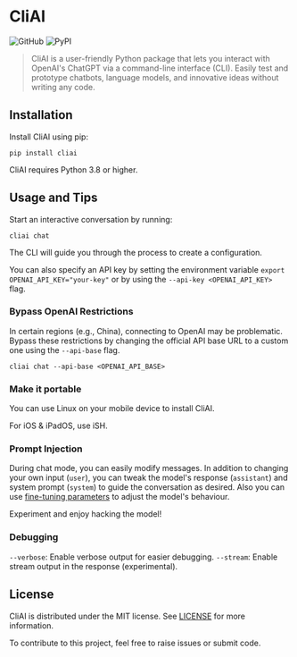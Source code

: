 # CliAI
![GitHub](https://img.shields.io/github/license/BaksiLi/CliAI)
![PyPI](https://img.shields.io/pypi/v/cliai?color=blue)
> CliAI is a user-friendly Python package that lets you interact with OpenAI's ChatGPT via a command-line interface (CLI). Easily test and prototype chatbots, language models, and innovative ideas without writing any code.

## Installation
Install CliAI using pip:
```
pip install cliai
```

CliAI requires Python 3.8 or higher.

## Usage and Tips
Start an interactive conversation by running:

```
cliai chat
```

The CLI will guide you through the process to create a configuration.

You can also specify an API key by setting the environment variable `export OPENAI_API_KEY="your-key"` or by using the `--api-key <OPENAI_API_KEY>` flag.

### Bypass OpenAI Restrictions
In certain regions (e.g., China), connecting to OpenAI may be problematic.
Bypass these restrictions by changing the official API base URL to a custom one using the `--api-base` flag.

```
cliai chat --api-base <OPENAI_API_BASE>
```

### Make it portable
You can use Linux on your mobile device to install CliAI.

For iOS & iPadOS, use iSH.

### Prompt Injection
During chat mode, you can easily modify messages. In addition to changing your own input (`user`), you can tweak the model's response (`assistant`) and system prompt (`system`) to guide the conversation as desired.
Also you can use [fine-tuning parameters](https://platform.openai.com/docs/api-reference/chat/create) to adjust the model's behaviour.

Experiment and enjoy hacking the model!

### Debugging
`--verbose`: Enable verbose output for easier debugging.
`--stream`: Enable stream output in the response (experimental).

## License
CliAI is distributed under the MIT license. See [LICENSE](./LICENSE) for more information.

To contribute to this project, feel free to raise issues or submit code.
